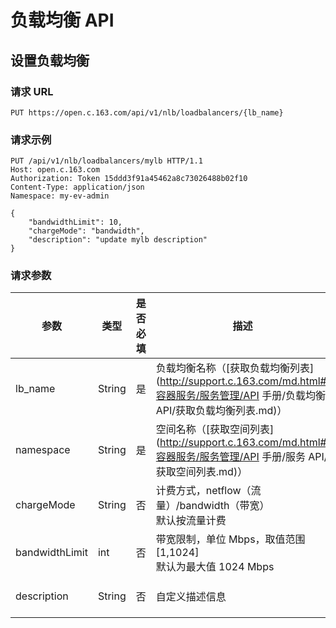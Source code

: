 # 负载均衡 API

## 设置负载均衡


### 请求 URL

`PUT https://open.c.163.com/api/v1/nlb/loadbalancers/{lb_name}`


### 请求示例

```http
PUT /api/v1/nlb/loadbalancers/mylb HTTP/1.1
Host: open.c.163.com
Authorization: Token 15ddd3f91a45462a8c73026488b02f10
Content-Type: application/json
Namespace: my-ev-admin

{
    "bandwidthLimit": 10, 
    "chargeMode": "bandwidth", 
    "description": "update mylb description"
}

```

### 请求参数


|      参数      |  类型  | 是否必填 |                              描述                              |         示例值          |
| -------------- | ------ | -------- | -------------------------------------------------------------- | ----------------------- |
| lb_name        | String | 是       | 负载均衡名称（[获取负载均衡列表](http://support.c.163.com/md.html#!容器服务/服务管理/API 手册/负载均衡 API/获取负载均衡列表.md)）               | mylb                    |
| namespace      | String | 是       | 空间名称（[获取空间列表](http://support.c.163.com/md.html#!容器服务/服务管理/API 手册/服务 API/获取空间列表.md)）                       | my-ev-admin             |
| chargeMode     | String | 否       | 计费方式，netflow（流量）/bandwidth（带宽）<br>默认按流量计费  | bandwidth               |
| bandwidthLimit | int    | 否       | 带宽限制，单位 Mbps，取值范围 [1,1024]<br>默认为最大值 1024 Mbps | 10                      |
| description    | String | 否       | 自定义描述信息                                                 | update mylb description |